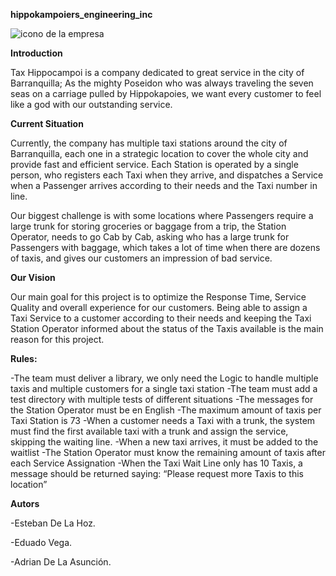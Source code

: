 <strong>hippokampoiers_engineering_inc</strong>



<img src="https://images.assetsdelivery.com/compings_v2/alekseyvanin/alekseyvanin1902/alekseyvanin190200398.jpg" alt="icono de la empresa">


<strong>Introduction</strong>

<p>Tax Hippocampoi is a company dedicated to great service in the city of Barranquilla; As the mighty Poseidon who was always traveling the seven seas on a carriage pulled by Hippokapoies, we want every customer to feel like a god with our outstanding service.
</p>

<strong>Current Situation</strong>

<p>Currently, the company has multiple taxi stations around the city of Barranquilla, each one in a strategic location to cover the whole city and provide fast and efficient service. Each Station is operated by a single person, who registers each Taxi when they arrive, and dispatches a Service when a Passenger arrives according to their needs and the Taxi number in line.</p>

<p>Our biggest challenge is with some locations where Passengers require a large trunk for storing groceries or baggage from a trip, the Station Operator, needs to go Cab by Cab, asking who has a large trunk for Passengers with baggage, which takes a lot of time when there are dozens of taxis, and gives our customers an impression of bad service. </p>


<strong>Our Vision</strong>

<p>Our main goal for this project is to optimize the Response Time, Service Quality and overall experience for our customers. Being able to assign a Taxi Service to a customer according to their needs and keeping the Taxi Station Operator informed about the status of the Taxis available is the main reason for this project.</p>

<strong>Rules:</strong>

<p1>-The team must deliver a library, we only need the Logic to handle multiple taxis and multiple customers for a single taxi station
-The team must add a test directory with multiple tests of different situations
-The messages for the Station Operator must be en English
-The maximum amount of taxis per Taxi Station is 73
-When a customer needs a Taxi with a trunk, the system must find the first available taxi with a trunk and assign the service, skipping the waiting line.
-When a new taxi arrives, it must be added to the waitlist
-The Station Operator must know the remaining amount of taxis after each Service Assignation
-When the Taxi Wait Line only has 10 Taxis, a message should be returned saying: “Please request more Taxis to this location”</p1>



<strong>Autors</strong>

-Esteban De La Hoz.


-Eduado Vega.


-Adrian De La Asunción.

